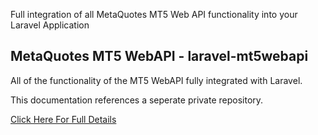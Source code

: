 
Full integration of all MetaQuotes MT5 Web API functionality into your Laravel Application

## MetaQuotes MT5 WebAPI - laravel-mt5webapi

All of the functionality of the MT5 WebAPI fully integrated with Laravel.

This documentation references a seperate private repository. 

[Click Here For Full Details](https://nerdsnipe.github.io/mt5webapi/)
